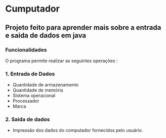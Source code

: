 #  Cumputador

##  Projeto feito para aprender mais sobre a entrada e saida de dados em java 

### Funcionalidades

O programa permite realizar as seguintes operações :

###  1. Entrada de Dados
* Quantidade de armazenamento
* Quantidade de memória
* Sistema operacional
* Processador
* Marca
  
###  2. Saida de dados
* Impressão dos dados do computador fornecidos pelo usuário.


